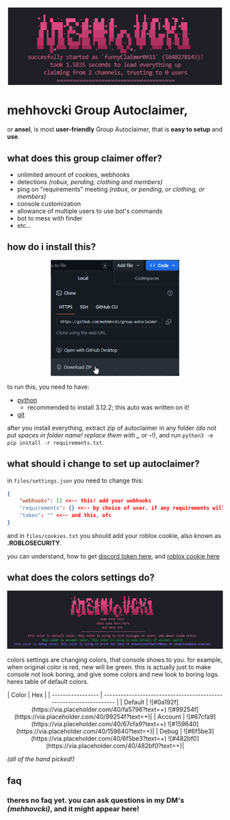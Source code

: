 <p align="center">
    <img width="500" src="https://raw.githubusercontent.com/mehh0vcki/group-autoclaimer/main/images/title.png" alt="mehhovcki group autoclaimer">
</p>

# mehhovcki Group Autoclaimer,
or **ansel**, is most **user-friendly** Group Autoclaimer, that is **easy to setup** and **use**.
## what does this group claimer offer?

- unlimited amount of cookies, webhooks
- detections *(robux, pending, clothing and members)*
- ping on "requirements" meeting *(robux, or pending, or clothing, or members)*
- console customization
- allowance of multiple users to use bot's commands
- bot to mess with finder
- etc...
## how do i install this?

<p align="center"> <img width="300" src="https://raw.githubusercontent.com/mehh0vcki/group-autoclaimer/main/images/install.png" alt="installation button"> </p>

to run this, you need to have:
- [python](https://python.org)
    - recommended to install 3.12.2; this auto was written on it!
- [git](https://git-scm.com)

after you install everything, extract zip of autoclaimer in any folder *(do not put spaces in folder name! replace them with <b>_</b> or <b>-</b>!)*, and run `python3 -m pip install -r requirements.txt`.

## what should i change to set up autoclaimer?

in `files/settings.json` you need to change this:
```json
{
    "webhooks": [] <<-- this! add your webhooks
    "requirements": {} <<-- by choice of user. if any requirements will be meet, it will ping you. there only 4 modes: > < >= <=
    "token": "" <<-- and this, ofc
}
```
and in `files/cookies.txt` you should add your roblox cookie, also known as **.ROBLOSECURITY**.

you can understand, how to get [discord token here](https://youtu.be/PCU8obaQI64), and [roblox cookie here](https://youtu.be/suMKl_KBFKQ)
## what does the colors settings do?

<p align="center">
    <img width="1200" src="https://github.com/mehh0vcki/group-autoclaimer/blob/main/images/colors.png?raw=true" alt="colors"></p>

colors settings are changing colors, that console shows to you. for example, when original color is red, new will be green. this is actually just to make console not look boring, and give some colors and new look to boring logs. heres table of default colors.
<p align="center">
| Color             | Hex                                                                |
| ----------------- | ------------------------------------------------------------------ |
| Default | ![#0a192f](https://via.placeholder.com/40/fa5796?text=+)  ![#99254f](https://via.placeholder.com/40/99254f?text=+)|
| Account | ![#67cfa9](https://via.placeholder.com/40/67cfa9?text=+)  ![#159640](https://via.placeholder.com/40/159640?text=+)|
| Debug | ![#6f5be3](https://via.placeholder.com/40/6f5be3?text=+)  ![#482bf0](https://via.placeholder.com/40/482bf0?text=+)|

*(all of the hand picked!)*
</p>

## faq

### theres no faq yet. you can ask questions in my DM's *(mehhovcki)*, and it might appear here!
